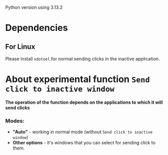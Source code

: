Python version using 3.13.2
# Dependencies
## For Linux
Please install `xdotool` for normal sending clicks in the inactive application.

# About experimental function `Send click to inactive window`
**The operation of the function depends on the applications to which it will send clicks**
### Modes:
* **"Auto"** - working in normal mode (without `Send click to inactive window`)
* **Other options** - it's windows that you can select for sending click to them.